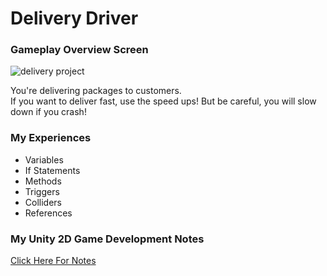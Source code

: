 # Delivery Driver

<h3> Gameplay Overview Screen </h3>

![delivery project](https://user-images.githubusercontent.com/72252419/172732191-26bf44b0-9a81-4328-8d97-e230bc669163.jpg)
</br > 

You're delivering packages to customers.<br /> If you want to deliver fast, use the speed ups! But be careful, you will slow down if you crash!
  
<h3> My Experiences </h3>

  *  Variables
  *  If Statements
  *  Methods
  *  Triggers
  *  Colliders
  *  References

<h3> My Unity 2D Game Development Notes </h3>

<a href="https://feline-bubble-268.notion.site/Unity-C-2D-Game-Development-bf3a0e3655ef4e1fbbe91103fc1a926d">Click Here For Notes</a>



  
